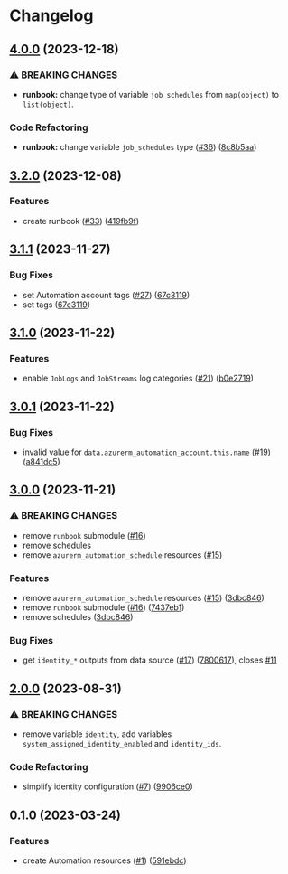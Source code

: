 # Changelog

## [4.0.0](https://github.com/equinor/terraform-azurerm-automation/compare/v3.2.0...v4.0.0) (2023-12-18)


### ⚠ BREAKING CHANGES

* **runbook:** change type of variable `job_schedules` from `map(object)` to `list(object)`.

### Code Refactoring

* **runbook:** change variable `job_schedules` type ([#36](https://github.com/equinor/terraform-azurerm-automation/issues/36)) ([8c8b5aa](https://github.com/equinor/terraform-azurerm-automation/commit/8c8b5aa3d0723e6b24d13c106edb5dd12aef2902))

## [3.2.0](https://github.com/equinor/terraform-azurerm-automation/compare/v3.1.1...v3.2.0) (2023-12-08)


### Features

* create runbook ([#33](https://github.com/equinor/terraform-azurerm-automation/issues/33)) ([419fb9f](https://github.com/equinor/terraform-azurerm-automation/commit/419fb9f95085e8fd8afd98b6fb78d3948ad965d0))

## [3.1.1](https://github.com/equinor/terraform-azurerm-automation/compare/v3.1.0...v3.1.1) (2023-11-27)


### Bug Fixes

* set Automation account tags ([#27](https://github.com/equinor/terraform-azurerm-automation/issues/27)) ([67c3119](https://github.com/equinor/terraform-azurerm-automation/commit/67c31191b617aabe176e0e28d7a143ad9d7e60fb))
* set tags ([67c3119](https://github.com/equinor/terraform-azurerm-automation/commit/67c31191b617aabe176e0e28d7a143ad9d7e60fb))

## [3.1.0](https://github.com/equinor/terraform-azurerm-automation/compare/v3.0.1...v3.1.0) (2023-11-22)


### Features

* enable `JobLogs` and `JobStreams` log categories ([#21](https://github.com/equinor/terraform-azurerm-automation/issues/21)) ([b0e2719](https://github.com/equinor/terraform-azurerm-automation/commit/b0e271991c30a20c86895901530f08db3861e129))

## [3.0.1](https://github.com/equinor/terraform-azurerm-automation/compare/v3.0.0...v3.0.1) (2023-11-22)


### Bug Fixes

* invalid value for `data.azurerm_automation_account.this.name` ([#19](https://github.com/equinor/terraform-azurerm-automation/issues/19)) ([a841dc5](https://github.com/equinor/terraform-azurerm-automation/commit/a841dc5ddcb23e46930d4958dcd8e0e1cb08f379))

## [3.0.0](https://github.com/equinor/terraform-azurerm-automation/compare/v2.0.0...v3.0.0) (2023-11-21)


### ⚠ BREAKING CHANGES

* remove `runbook` submodule ([#16](https://github.com/equinor/terraform-azurerm-automation/issues/16))
* remove schedules
* remove `azurerm_automation_schedule` resources ([#15](https://github.com/equinor/terraform-azurerm-automation/issues/15))

### Features

* remove `azurerm_automation_schedule` resources ([#15](https://github.com/equinor/terraform-azurerm-automation/issues/15)) ([3dbc846](https://github.com/equinor/terraform-azurerm-automation/commit/3dbc846633617f919c1351a4765ff97128cef6cf))
* remove `runbook` submodule ([#16](https://github.com/equinor/terraform-azurerm-automation/issues/16)) ([7437eb1](https://github.com/equinor/terraform-azurerm-automation/commit/7437eb175b2ca025aead9bbbca5e457ea45dbbc2))
* remove schedules ([3dbc846](https://github.com/equinor/terraform-azurerm-automation/commit/3dbc846633617f919c1351a4765ff97128cef6cf))


### Bug Fixes

* get `identity_*` outputs from data source ([#17](https://github.com/equinor/terraform-azurerm-automation/issues/17)) ([7800617](https://github.com/equinor/terraform-azurerm-automation/commit/7800617a617eb9dd579009695f6ae1f6225931b9)), closes [#11](https://github.com/equinor/terraform-azurerm-automation/issues/11)

## [2.0.0](https://github.com/equinor/terraform-azurerm-automation/compare/v1.0.0...v2.0.0) (2023-08-31)


### ⚠ BREAKING CHANGES

* remove variable `identity`, add variables `system_assigned_identity_enabled` and `identity_ids`.

### Code Refactoring

* simplify identity configuration ([#7](https://github.com/equinor/terraform-azurerm-automation/issues/7)) ([9906ce0](https://github.com/equinor/terraform-azurerm-automation/commit/9906ce0919d7a7b192d82ff3db31d3cded5397ba))

## 0.1.0 (2023-03-24)


### Features

* create Automation resources ([#1](https://github.com/equinor/terraform-azurerm-automation/issues/1)) ([591ebdc](https://github.com/equinor/terraform-azurerm-automation/commit/591ebdca7a0f09276cd7a1e8c6a68835ef3ca028))
